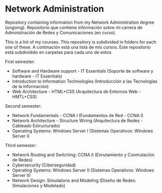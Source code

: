 # Network Administration

Repository containing information from my Network Administration degree (ongoing).
Repositorio que contiene información sobre mi carrera de Administración de Redes y Comunicaciones (en curso).

This is a list of my courses. This repository is subdivided in folders for each one of these.
A continación está una lista de mis cursos. Este repositorio está subdividido en carpetas para cada uno de estos.

First semester:
- Software and Hardware support - IT Essentials (Soporte de software y hardware - IT Essentials)
- Introduction to Information Technologies (Introducción a las Tecnologías de la Información)
- Web Architecture - HTML+CSS (Arquitectura de Entornos Web - HMTL+CSS)

Second semester:
- Network Fundamentals - CCNA I (Fundamentos de Red - CCNA I)
- Network Architecture - Structure Wiring (Arquitectura de Redes - Cableado Estructurado)
- Operating Systems: Windows Server I (Sistemas Operativos: Windows Server I)

Third semester:
- Network Routing and Switching: CCNA II (Enrutamiento y Conmutación de Redes)
- Cybersecurity (Ciberseguridad)
- Operating Systems: Windows Server II (Sistemas Operativos: Windows Server II)
- Network Design: Simulations and Modeling (Diseño de Redes: Simulaciones y Modelado)
